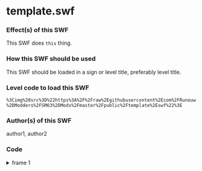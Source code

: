 # template.swf

### Effect(s) of this SWF
This SWF does `this` thing.

### How this SWF should be used
This SWF should be loaded in a sign or level title, preferably level title.

### Level code to load this SWF
`%3Cimg%20src%3D%22https%3A%2F%2Fraw%2Egithubusercontent%2Ecom%2FRunouw%2DModders%2FSM63%2DMods%2Fmaster%2Fpublic%2Ftemplate%2Eswf%22%3E`

### Author(s) of this SWF
author1, author2

### Code
<details/>
  <summary>frame 1</summary>
  <details/>
      <summary>DoAction</summary>
        
```
_root.myFunction = function(input1)
{
    if(1 == 1)
    {
    _root.myVar = input1;
    }
};
```
  </details>
</details>
